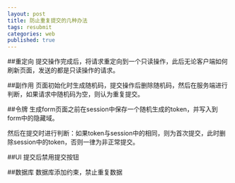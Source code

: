 ```yaml
---
layout: post
title: 防止重复提交的几种办法
tags: resubmit
categories: web
published: true
---
```


##重定向
提交操作完成后，将请求重定向到一个只读操作，此后无论客户端如何刷新页面，发送的都是只读操作的请求。

##副作用
页面初始化时生成随机码，提交操作后删除随机码，然后在服务端进行判断，如果请求中随机码为空，则认为重复提交。

##令牌
生成form页面之前在session中保存一个随机生成的token，并写入到form中的隐藏域。

然后在提交时进行判断：如果token与session中的相同，则为首次提交，此时删除session中的token，否则一律为非正常提交。

##UI
提交后禁用提交按钮

##数据库
数据库添加约束，禁止重复数据
